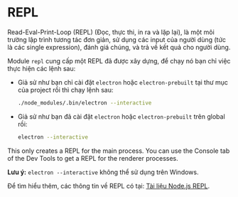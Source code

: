 # REPL

Read-Eval-Print-Loop (REPL) (Đọc, thực thi, in ra và lặp lại), là một môi trường lập trình tương tác đơn giản, sử dụng các input của người dùng (tức là các single expression), đánh giá chúng, và trả về kết quả cho người dùng.

Module `repl` cung cấp một REPL đã được xây dựng, để chạy nó bạn chỉ việc thực hiện các lệnh sau:

* Giả sử như bạn chỉ cài đặt `electron` hoặc `electron-prebuilt` tại thư mục của project rồi thì chạy lệnh sau:

  ```sh
  ./node_modules/.bin/electron --interactive
  ```
* Giả sử như bạn đã cài đặt `electron` hoặc `electron-prebuilt` trên global rồi:

  ```sh
  electron --interactive
  ```

This only creates a REPL for the main process. You can use the Console tab of the Dev Tools to get a REPL for the renderer processes.

**Lưu ý:** `electron --interactive` không thể sử dụng trên Windows.

Để tìm hiểu thêm, các thông tin về REPL có tại: [Tài liệu Node.js REPL](https://nodejs.org/dist/latest/docs/api/repl.html).
